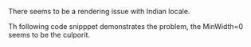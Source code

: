 There seems to be a rendering issue with Indian locale.

Th following code snipppet demonstrates the problem, the MinWidth=0 seems to be the culporit.
        <StackPanel Orientation="Vertical" BorderBrush="Black" BorderThickness="1" CornerRadius="12">
            <ToggleSwitch IsOn="True" FontWeight="Normal" FontSize="24" Width="Auto" MinWidth="0"/>
            <ToggleSwitch IsOn="True" FontWeight="Normal" FontSize="24" Width="Auto" />
        </StackPanel>

      
